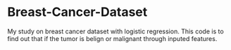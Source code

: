 # Breast-Cancer-Dataset
My study on breast cancer dataset with logistic regression.
This code is to find out that if the tumor is belign or malignant through inputed features.
